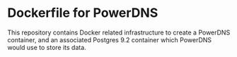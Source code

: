 # Dockerfile for PowerDNS

This repository contains Docker related infrastructure to create a PowerDNS
container, and an associated Postgres 9.2 container which PowerDNS would use to
store its data.

